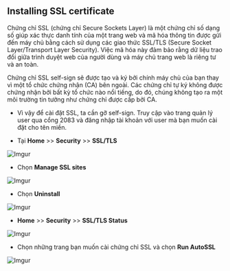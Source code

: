 ## Installing SSL certificate

Chứng chỉ SSL (chứng chỉ Secure Sockets Layer) là một chứng chỉ số dạng số giúp xác thực danh tính của một trang web và mã hóa thông tin được gửi đến máy chủ bằng cách sử dụng các giao thức SSL/TLS (Secure Socket Layer/Transport Layer Security). Việc mã hóa này đảm bảo rằng dữ liệu trao đổi giữa trình duyệt web của người dùng và máy chủ trang web là riêng tư và an toàn.

Chứng chỉ SSL self-sign sẽ được tạo và ký bởi chính máy chủ của bạn thay vì một tổ chức chứng nhận (CA) bên ngoài. Các chứng chỉ tự ký không được chứng nhận bởi bất kỳ tổ chức nào nổi tiếng, do đó, chúng không tạo ra một môi trường tin tưởng như chứng chỉ được cấp bởi CA.

- Vì vậy để cài đặt SSL, ta cần gỡ self-sign. Truy cập vào trang quản lý user qua cổng 2083 và đăng nhập tài khoản với user mà bạn muốn cài đặt cho tên miền. 

- Tại **Home** >> **Security** >> **SSL/TLS**

![Imgur](https://i.imgur.com/jw6HSQo.png)

- Chọn **Manage SSL sites**

![Imgur](https://i.imgur.com/W2eq2sv.png)

- Chọn **Uninstall**

![Imgur](https://i.imgur.com/BxKJTPu.png)


- **Home** >> **Security** >> **SSL/TLS Status**

![Imgur](https://i.imgur.com/zIv18eF.png)

- Chọn những trang bạn muốn cài chứng chỉ SSL và chọn **Run AutoSSL**

![Imgur](https://i.imgur.com/jubxNLM.png)